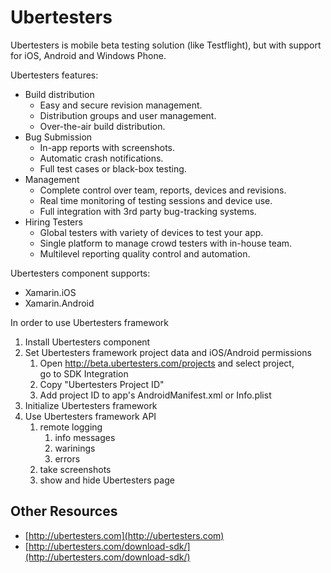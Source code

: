 # Ubertesters 

Ubertesters is mobile beta testing solution (like Testflight),  but with support for 
iOS, Android and Windows Phone.

Ubertesters features:

*	Build distribution
	*	Easy and secure revision management.
	*	Distribution groups and user management.
	*	Over-the-air build distribution.
*	Bug Submission
	*	In-app reports with screenshots.
	*	Automatic crash notifications.
	*	Full test cases or black-box testing.
*	Management
	*	Complete control over team, reports, devices and revisions.
	*	Real time monitoring of testing sessions and device use.
	*	Full integration with 3rd party bug-tracking systems.
* Hiring Testers
	*	Global testers with variety of devices to test your app.
	*	Single platform to manage crowd testers with in-house team.
	*	Multilevel reporting quality control and automation.


Ubertesters component supports:

* 	Xamarin.iOS
* 	Xamarin.Android

In order to use Ubertesters framework
 
1.	Install Ubertesters component
2.	Set Ubertesters framework project data and iOS/Android permissions		
	1.	Open  http://beta.ubertesters.com/projects and select project,	
		go to SDK Integration		
	2.	Copy "Ubertesters Project ID"
	3.	Add project ID to app's AndroidManifest.xml or Info.plist 
3.	Initialize Ubertesters framework		
4.	Use Ubertesters framework API
	1. 	remote logging
		1. 	info messages
		2.	warinings
		3.	errors
	2.	take screenshots
	3.	show and hide Ubertesters page
	

## Other Resources

* 	[http://ubertesters.com](http://ubertesters.com)
* 	[http://ubertesters.com/download-sdk/](http://ubertesters.com/download-sdk/)

